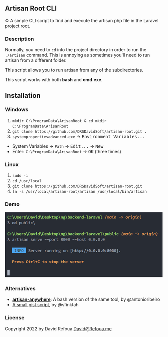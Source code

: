 Artisan Root CLI
----

⚙️ A simple CLI script to find and execute the artisan php file in the Laravel project root.

### Description

Normally, you need to `cd` into the project directory in order to run the `./artisan` command.  This is annoying as sometimes you'll need to run artisan from a different folder.

This script allows you to run artisan from any of the subdirectories.

This script works with both **bash** and **cmd.exe**.


## Installation

### Windows
1. `mkdir C:\ProgramData\ArisanRoot & cd mkdir C:\ProgramData\ArisanRoot`
2. `git clone https://github.com/DRSDavidSoft/artisan-root.git .`
3. `systempropertiesadvanced.exe` → <kbd>Environment Variables...</kbd>
 - System Variables → `Path` → <kbd>Edit...</kbd> → <kbd>New</kbd>
 - Enter: `C:\ProgramData\ArisanRoot` → <kbd>OK</kbd> (three times)

### Linux
1. `sudo -i`
2. `cd /usr/local`
3. `git clone https://github.com/DRSDavidSoft/artisan-root.git`
4. `ln -s /usr/local/artisan-root/artisan /usr/local/bin/artisan`


### Demo
<img src="docs/demo.png" />

### Alternatives
- **[artisan-anywhere](https://github.com/antonioribeiro/artisan-anywhere)**: A bash version of the same tool, by @antonioribeiro
- [A small gist script](https://gist.github.com/jhoff/8fbe4116d74931751ecc9e8203dfb7c4?permalink_comment_id=4445619#gistcomment-4445619), by @sfinktah

### License
Copyright <c> 2022 by David Refoua <David@Refoua.me>
